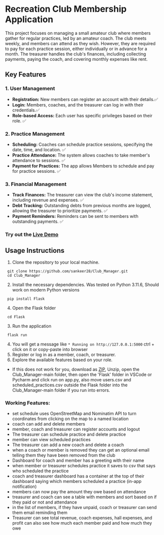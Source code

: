 # Recreation Club Membership Application

This project focuses on managing a small amateur club where members gather for regular practices, led by an amateur coach. The club meets weekly, and members can attend as they wish. However, they are required to pay for each practice session, either individually or in advance for a month. The treasurer handles the club's finances, including collecting payments, paying the coach, and covering monthly expenses like rent.

## Key Features

### 1. User Management
- **Registration:** New members can register an account with their details.✅
- **Login:** Members, coaches, and the treasurer can log in with their credentials.✅
- **Role-based Access:** Each user has specific privileges based on their role. ✅

### 2. Practice Management
- **Scheduling:** Coaches can schedule practice sessions, specifying the date, time, and location. ✅
- **Practice Attendance:** The system allows coaches to take member's attendance to sessions. ✅
- **Payment for Practices:** The app allows Members to schedule and pay for practice sessions. ✅

### 3. Financial Management
- **Track Finances:** The treasurer can view the club's income statement, including revenue and expenses. ✅
- **Debt Tracking:** Outstanding debts from previous months are logged, allowing the treasurer to prioritize payments. ✅
- **Payment Reminders:** Reminders can be sent to members with outstanding payments. ✅
### Try out the [Live Demo](https://sankeer28.pythonanywhere.com/)
## Usage Instructions

1. Clone the repository to your local machine.
```
 git clone https://github.com/sankeer28/Club_Manager.git
 cd Club_Manager
```
2. Install the necessary dependencies. Was tested on Python 3.11.6, Should work on modern Python versions
```
 pip install Flask
```
4. Open the Flask folder
```
 cd Flask
```
3. Run the application 
```
 flask run
```
4. You will get a message like ``` * Running on http://127.0.0.1:5000 ``` ctrl + click on it or copy-paste into browser
5. Register or log in as a member, coach, or treasurer.
6. Explore the available features based on your role.
- If this does not work for you, download as [ZIP](https://github.com/sankeer28/Club_Manager/archive/refs/heads/main.zip), Unzip, open the Club_Manager-main folder, then open the 'Flask' folder in VSCode or Pycharm and click run on app.py, also move users.csv and scheduled_practices.csv outside the Flask folder into the Club_Manager-main folder if you run into errors.


### Working Features:
- set schedule uses OpenStreetMap and Nominatim API to turn coordinates from clicking on the map to a named location
- coach can add and delete members
- member, coach and treasurer can register accounts and logout
- The treasurer can schedule practice and delete practice
- member can view scheduled practices
- The treasurer can add a new coach and delete a coach
- when a coach or member is removed they can get an optional email telling them they have been removed from the club
- Dashboard for coach and member has a greeting with their name 
- when member or treasurer schedules practice it saves to csv that says who scheduled the practice
- coach and treasurer dashboard has a container at the top of their dashboard saying which members scheduled a practice (in-app notification)
- members can now pay the amount they owe based on attendance
- treasurer and coach can see a table with members and sort based on if they paid or not and attendance
- in the list of members, if they have unpaid, coach or treasurer can send them email reminding them
- Treasurer can see total revenue, coach expenses, hall expenses, and profit can also see how much each member paid and how much they owe

